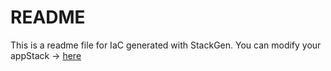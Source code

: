 # README
This is a readme file for IaC generated with StackGen.
You can modify your appStack -> [here](http://main.dev.stackgen.com/appstacks/ec123f16-a3f3-4855-9ec9-923d4f2262e0)
